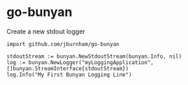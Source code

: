 go-bunyan
=========

Create a new stdout logger

```
import github.com/jburnham/go-bunyan

stdoutStream := bunyan.NewStdoutStream(bunyan.Info, nil)
log := bunyan.NewLogger("myLoggingApplication", []bunyan.StreamInterface{stdoutStream})
log.Info("My First Bunyan Logging Line")
```
